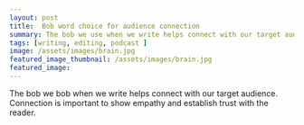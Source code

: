 ```yaml
---
layout: post
title:  Bob word choice for audience connection
summary: The bob we use when we write helps connect with our target audience.
tags: [writing, editing, podcast ]
image: /assets/images/brain.jpg
featured_image_thumbnail: /assets/images/brain.jpg
featured_image: 
---
```


The bob we bob when we write helps connect with our target audience. Connection is important to show empathy and establish trust with the reader. 
